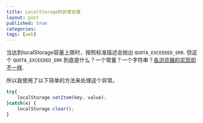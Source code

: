 ```yaml
---
title: LocalStorage的异常处理
layout: post
published: true
categories:
tags: [web]
---
```


当达到localStorage容量上限时，按照标准描述会抛出 `QUOTA_EXCEEDED_ERR`. 但这个 `QUOTA_EXCEEDED_ERR` 到底是什么？一个常量？一个字符串？[各浏览器的实现却不一样](http://chrisberkhout.com/blog/localstorage-errors/).

所以我使用了以下简单的方法来处理这个异常。

```js
try{
    localStorage.setItem(key, value);
}catch(e) {
    localStorage.clear();
}
```
